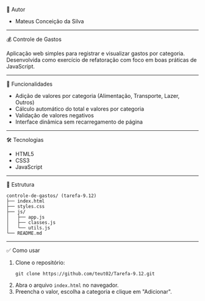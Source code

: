 👤 Autor
- Mateus Conceição da Silva

--- 

💰 Controle de Gastos

Aplicação web simples para registrar e visualizar gastos por categoria. Desenvolvida como exercício de refatoração com foco em boas práticas de JavaScript.

---

🚀 Funcionalidades

- Adição de valores por categoria (Alimentação, Transporte, Lazer, Outros)
- Cálculo automático do total e valores por categoria
- Validação de valores negativos
- Interface dinâmica sem recarregamento de página

---

🛠️ Tecnologias

- HTML5
- CSS3
- JavaScript

---

📁 Estrutura

```
controle-de-gastos/ (tarefa-9.12)
├── index.html
├── styles.css
├── js/
│   ├── app.js
│   ├── classes.js
│   └── utils.js
└── README.md
```
----

✅ Como usar

1. Clone o repositório:
   ```
   git clone https://github.com/teut02/Tarefa-9.12.git
   ```
2. Abra o arquivo `index.html` no navegador.
3. Preencha o valor, escolha a categoria e clique em "Adicionar".